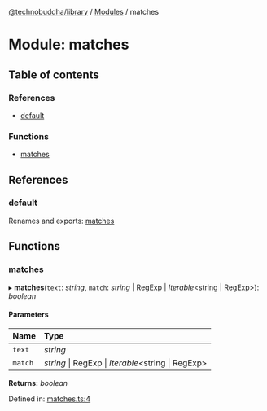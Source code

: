 [@technobuddha/library](../..) / [Modules](../Modules.md) / matches

# Module: matches

## Table of contents

### References

- [default](matches.md#default)

### Functions

- [matches](matches.md#matches)

## References

### default

Renames and exports: [matches](matches.md#matches)

## Functions

### matches

▸ **matches**(`text`: *string*, `match`: *string* \| RegExp \| *Iterable*<string \| RegExp\>): *boolean*

#### Parameters

| Name | Type |
| :------ | :------ |
| `text` | *string* |
| `match` | *string* \| RegExp \| *Iterable*<string \| RegExp\> |

**Returns:** *boolean*

Defined in: [matches.ts:4](../../src/matches.ts#L4)
